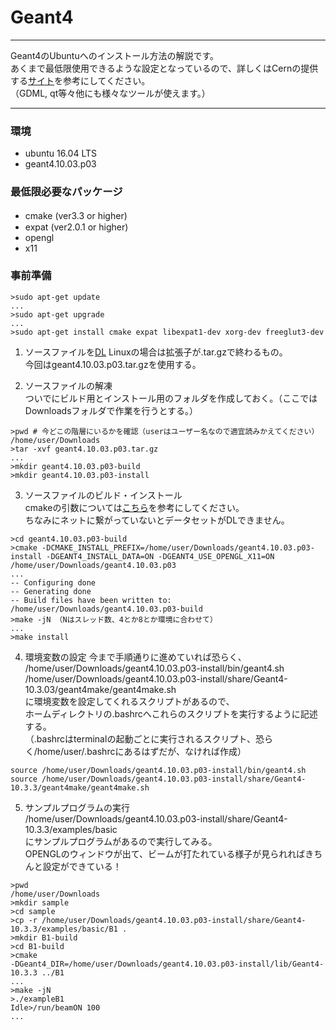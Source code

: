 # Geant4  

*** 
Geant4のUbuntuへのインストール方法の解説です。  
あくまで最低限使用できるような設定となっているので、詳しくはCernの提供する[サイト](http://geant4-userdoc.web.cern.ch/geant4-userdoc/UsersGuides/InstallationGuide/html/gettingstarted.html)を参考にしてください。  
（GDML, qt等々他にも様々なツールが使えます。）
*** 

### 環境  
- ubuntu 16.04 LTS  
- geant4.10.03.p03

### **最低限**必要なパッケージ  
- cmake (ver3.3 or higher)　　
- expat (ver2.0.1 or higher)  
- opengl  
- x11  

### 事前準備

```
>sudo apt-get update
...
>sudo apt-get upgrade
...
>sudo apt-get install cmake expat libexpat1-dev xorg-dev freeglut3-dev
```

1. ソースファイルを[DL](http://geant4.web.cern.ch/support/download) Linuxの場合は拡張子が.tar.gzで終わるもの。  
今回はgeant4.10.03.p03.tar.gzを使用する。  


2. ソースファイルの解凍  
ついでにビルド用とインストール用のフォルダを作成しておく。（ここではDownloadsフォルダで作業を行うとする。）

```
>pwd # 今どこの階層にいるかを確認（userはユーザー名なので適宜読みかえてください）
/home/user/Downloads
>tar -xvf geant4.10.03.p03.tar.gz
...
>mkdir geant4.10.03.p03-build
>mkdir geant4.10.03.p03-install
```

3. ソースファイルのビルド・インストール  
cmakeの引数については[こちら](http://geant4-userdoc.web.cern.ch/geant4-userdoc/UsersGuides/InstallationGuide/html/installguide.html#geant4-build-options)を参考にしてください。  
ちなみにネットに繋がっていないとデータセットがDLできません。

```
>cd geant4.10.03.p03-build
>cmake -DCMAKE_INSTALL_PREFIX=/home/user/Downloads/geant4.10.03.p03-install -DGEANT4_INSTALL_DATA=ON -DGEANT4_USE_OPENGL_X11=ON /home/user/Downloads/geant4.10.03.p03
...
-- Configuring done
-- Generating done
-- Build files have been written to: /home/user/Downloads/geant4.10.03.p03-build
>make -jN （Nはスレッド数、4とか8とか環境に合わせて）
...
>make install
```

4. 環境変数の設定
今まで手順通りに進めていれば恐らく、  
 /home/user/Downloads/geant4.10.03.p03-install/bin/geant4.sh  
/home/user/Downloads/geant4.10.03.p03-install/share/Geant4-10.3.03/geant4make/geant4make.sh  
に環境変数を設定してくれるスクリプトがあるので、  
ホームディレクトリの.bashrcへこれらのスクリプトを実行するように記述する。  
（.bashrcはterminalの起動ごとに実行されるスクリプト、恐らく/home/user/.bashrcにあるはずだが、なければ作成）

```sh:.bashrc
source /home/user/Downloads/geant4.10.03.p03-install/bin/geant4.sh 
source /home/user/Downloads/geant4.10.03.p03-install/share/Geant4-10.3.3/geant4make/geant4make.sh 
```

5. サンプルプログラムの実行  
/home/user/Downloads/geant4.10.03.p03-install/share/Geant4-10.3.3/examples/basic  
にサンプルプログラムがあるので実行してみる。  
OPENGLのウィンドウが出て、ビームが打たれている様子が見られればきちんと設定ができている！

```
>pwd
/home/user/Downloads
>mkdir sample
>cd sample
>cp -r /home/user/Downloads/geant4.10.03.p03-install/share/Geant4-10.3.3/examples/basic/B1 .
>mkdir B1-build
>cd B1-build
>cmake
-DGeant4_DIR=/home/user/Downloads/geant4.10.03.p03-install/lib/Geant4-10.3.3 ../B1
...
>make -jN
>./exampleB1
Idle>/run/beamON 100
...
```


